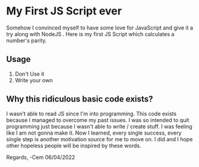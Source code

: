 # My First JS Script ever
Somehow I convinced myself to have some love for JavaScript and give it a try along with NodeJS . Here is my first JS Script which calculates a number's parity.


##  Usage

1. Don't Use it
2. Write your own 

## Why this ridiculous basic code exists?
I wasn't able to read JS since I'm into programming. This code exists because I managed to overcome my past issues.
I was so intended to quit programming just because I wasn't able to write / create stuff. I was feeling like I am not gonna make it.
Now I learned, every single success, every single step is another motivation source for me to move on. I did and I hope other hopeless people will be inspired by these words.

Regards,
-Cem
06/04/2022
